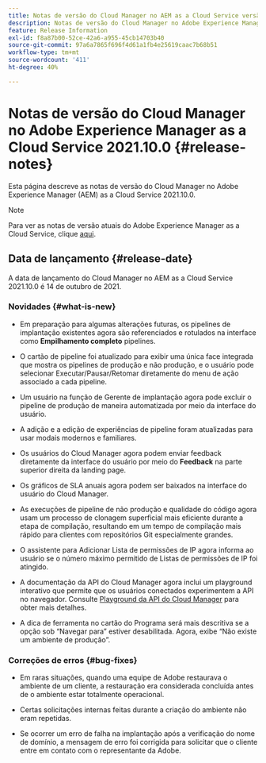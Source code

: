 ```yaml
---
title: Notas de versão do Cloud Manager no AEM as a Cloud Service versão 2021.10.0
description: Notas de versão do Cloud Manager no Adobe Experience Manager (AEM) as a Cloud Service versão 2021.10.0
feature: Release Information
exl-id: f8a87b00-52ce-42a6-a955-45cb14703b40
source-git-commit: 97a6a7865f696f4d61a1fb4e25619caac7b68b51
workflow-type: tm+mt
source-wordcount: '411'
ht-degree: 40%

---
```


# Notas de versão do Cloud Manager no Adobe Experience Manager as a Cloud Service 2021.10.0 {#release-notes}

Esta página descreve as notas de versão do Cloud Manager no Adobe Experience Manager (AEM) as a Cloud Service 2021.10.0.

>[!NOTE]
>Para ver as notas de versão atuais do Adobe Experience Manager as a Cloud Service, clique [aqui](https://experienceleague.adobe.com/docs/experience-manager-cloud-service/content/release-notes/release-notes/release-notes-current.html?lang=pt-BR).

## Data de lançamento {#release-date}

A data de lançamento do Cloud Manager no AEM as a Cloud Service 2021.10.0 é 14 de outubro de 2021.


### Novidades {#what-is-new}

* Em preparação para algumas alterações futuras, os pipelines de implantação existentes agora são referenciados e rotulados na interface como **Empilhamento completo** pipelines.

* O cartão de pipeline foi atualizado para exibir uma única face integrada que mostra os pipelines de produção e não produção, e o usuário pode selecionar Executar/Pausar/Retomar diretamente do menu de ação associado a cada pipeline.

* Um usuário na função de Gerente de implantação agora pode excluir o pipeline de produção de maneira automatizada por meio da interface do usuário.

* A adição e a edição de experiências de pipeline foram atualizadas para usar modais modernos e familiares.

* Os usuários do Cloud Manager agora podem enviar feedback diretamente da interface do usuário por meio do **Feedback** na parte superior direita da landing page.

* Os gráficos de SLA anuais agora podem ser baixados na interface do usuário do Cloud Manager.

* As execuções de pipeline de não produção e qualidade do código agora usam um processo de clonagem superficial mais eficiente durante a etapa de compilação, resultando em um tempo de compilação mais rápido para clientes com repositórios Git especialmente grandes.

* O assistente para Adicionar Lista de permissões de IP agora informa ao usuário se o número máximo permitido de Listas de permissões de IP foi atingido.

* A documentação da API do Cloud Manager agora inclui um playground interativo que permite que os usuários conectados experimentem a API no navegador. Consulte [Playground da API do Cloud Manager](https://developer.adobe.com/experience-cloud/cloud-manager/reference/playground/) para obter mais detalhes.

* A dica de ferramenta no cartão do Programa será mais descritiva se a opção sob “Navegar para” estiver desabilitada. Agora, exibe “Não existe um ambiente de produção”.

### Correções de erros {#bug-fixes}

* Em raras situações, quando uma equipe de Adobe restaurava o ambiente de um cliente, a restauração era considerada concluída antes de o ambiente estar totalmente operacional.

* Certas solicitações internas feitas durante a criação do ambiente não eram repetidas.

* Se ocorrer um erro de falha na implantação após a verificação do nome de domínio, a mensagem de erro foi corrigida para solicitar que o cliente entre em contato com o representante da Adobe.
